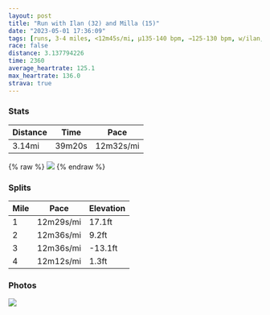 ```yaml
---
layout: post
title: "Run with Ilan (32) and Milla (15)"
date: "2023-05-01 17:36:09"
tags: [runs, 3-4 miles, <12m45s/mi, μ135-140 bpm, →125-130 bpm, w/ilan, w/milla]
race: false
distance: 3.137794226
time: 2360
average_heartrate: 125.1
max_heartrate: 136.0
strava: true
---
```


### Stats

| Distance | Time | Pace |
|----------|------|------|
|3.14mi|39m20s|12m32s/mi|

{% raw %}
<img src='https://maps.googleapis.com/maps/api/staticmap?maptype=roadmap&path=enc:{iwwFzbubMSd@@HJLnAh@LNl@Zf@RXRjAn@~B`BXJH`@d@\hAd@`@LVBJDVr@DFVNdCr@dARb@Db@RV@~B|@z@Rd@Rr@NHJI\m@hBW~@_@bAGR?HDJPANILQNa@t@kCB[VmAHm@lAEn@PXLLLTD\MVUb@Ij@AXLHCBCOa@I@MHBRd@PXT?FFN?RKrBIf@?XOfCE`@Qj@A?EKGyA@yAJa@\OHQHkA?_@Dw@AGBANDX@hARFDABD^Ep@DTOh@?r@BN?d@@NKf@A\Kp@@TBXJ@HALHLBFCNs@Ri@?GJg@@WLi@DgALg@Fw@AEOQCGGGI?EQOCIGs@Ee@C}@D]EGFJr@GpAMnAK|BGj@MNE?CM?cBE{@Mw@MU[QsCq@USOmAM[QO[OSDc@jCMj@u@xBEJSN[HGItAwEP_@Po@mAYaDcAeAOIDIl@kA~DOn@ADE?SMCDDDHBHIzAyETg@BOSWm@Wy@S_Bg@c@Ic@QYYI[GI}@[_@QqA}@QIEGE?cAw@c@UY]]O}@e@YU_@U_C_B}A}@wAgAY_@YQ]S_A]mA{@GA]Ha@RMXHJt@`@\FR?^IJe@L@XH\Pb@^NBh@Z^`@t@l@rBpAnA`A&key=AIzaSyC1MId7bFpkLXNAaYhBSTb8jLyiSqzbDtM&size=800x800&markers=color:yellow|label:S|40.75694,-74.0051&markers=color:green|label:F|40.756390000000025,-74.00583999999998'>
{% endraw %}

### Splits

| Mile | Pace | Elevation |
|------|------|-----------|
|1|12m29s/mi|17.1ft|
|2|12m36s/mi|9.2ft|
|3|12m36s/mi|-13.1ft|
|4|12m12s/mi|1.3ft|

### Photos
<img src='https://dgtzuqphqg23d.cloudfront.net/_p5jEFfx2EXUAyhcMLOZ4fpuGm7hQFN8Wzc8Kw4YjLM-768x576.jpg'>
